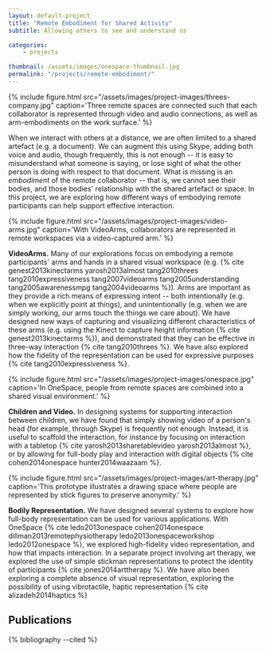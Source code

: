```yaml
---
layout: default-project
title: "Remote Embodiment for Shared Activity"
subtitle: Allowing others to see and understand us

categories:
    - projects

thumbnail: /assets/images/onespace-thumbnail.jpg
permalink: "/projects/remote-embodiment/"
---
```

{% include figure.html src="/assets/images/project-images/threes-company.jpg" caption='Three remote spaces are connected such that each collaborator is represented through video and audio connections, as well as arm-embodiments on the work surface.' %}

When we interact with others at a distance, we are often limited to a shared artefact (e.g. a document). We can augment this using Skype, adding both voice and audio, though frequently, this is not enough -- it is easy to misunderstand what someone is saying, or lose sight of what the other person is doing with respect to that document. What is missing is an _embodiment_ of the remote collaborator -- that is, we cannot see their bodies, and those bodies' relationship with the shared artefact or space. In this project, we are exploring how different ways of embodying remote participants can help support effective interaction.


{% include figure.html src="/assets/images/project-images/video-arms.jpg" caption='With VideoArms, collaborators are represented in remote workspaces via a video-captured arm.' %}

**VideoArms.** Many of our explorations focus on embodying a remote participants' arms and hands in a shared visual workspace (e.g. {% cite genest2013kinectarms yarosh2013almost tang2010threes tang2010expressiveness tang2007videoarms tang2005understanding tang2005awarenessmpg tang2004videoarms %}). Arms are important as they provide a rich means of expressing intent -- both intentionally (e.g. when we explicitly point at things), and unintentionally (e.g. when we are simply working, our arms touch the things we care about). We have designed new ways of capturing and visualizing different characteristics of these arms (e.g. using the Kinect to capture height information {% cite genest2013kinectarms %}), and demonstrated that they can be effective in three-way interaction {% cite tang2010threes %}. We have also explored how the fidelity of the representation can be used for expressive purposes {% cite tang2010expressiveness %}.


{% include figure.html src="/assets/images/project-images/onespace.jpg" caption='In OneSpace, people from remote spaces are combined into a shared visual environment.' %}


**Children and Video.** In designing systems for supporting interaction between children, we have found that simply showing video of a person's head (for example, through Skype) is frequently not enough. Instead, it is useful to scaffold the interaction, for instance by focusing on interaction with a tabletop {% cite yarosh2013sharetablevideo yarosh2013almost %}, or by allowing for full-body play and interaction with digital objects {% cite cohen2014onespace hunter2014waazaam %}.



{% include figure.html src="/assets/images/project-images/art-therapy.jpg" caption='This prototype illustrates a drawing space where people are represented by stick figures to preserve anonymity.' %}

**Bodily Representation.** We have designed several systems to explore how full-body representation can be used for various applications. With OneSpace {% cite ledo2013onespace cohen2014onespace dillman2013remotephysiotherapy ledo2013onespaceworkshop ledo2012onespace %}, we explored high-fidelity video representation, and how that impacts interaction. In a separate project involving art therapy, we explored the use of simple stickman representations to protect the identity of participants {% cite jones2014arttherapy %}. We have also been exploring a complete absence of visual representation, exploring the possibility of using vibrotactile, haptic representation {% cite alizadeh2014haptics %}


## Publications

{% bibliography --cited %}

